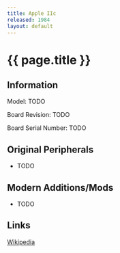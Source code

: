 ```yaml
---
title: Apple IIc
released: 1984
layout: default
---
```


# {{ page.title }}

## Information

Model: TODO

Board Revision: TODO

Board Serial Number: TODO

## Original Peripherals

* TODO

## Modern Additions/Mods

* TODO

## Links

[Wikipedia](https://en.wikipedia.org/wiki/Apple_IIc)
